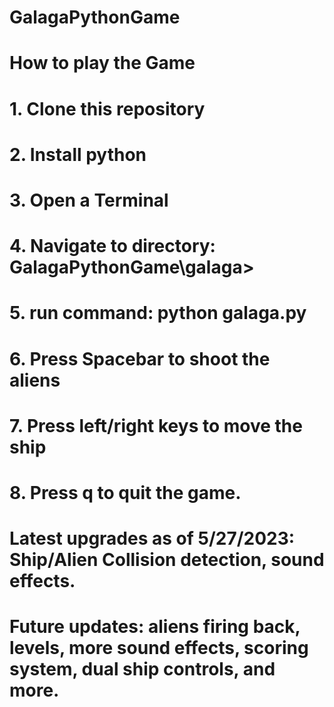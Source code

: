 # GalagaPythonGame
# How to play the Game
# 1. Clone this repository
# 2. Install python
# 3. Open a Terminal
# 4. Navigate to directory: GalagaPythonGame\galaga> 
# 5. run command: python galaga.py
# 6. Press Spacebar to shoot the aliens
# 7. Press left/right keys to move the ship
# 8. Press q to quit the game.
# Latest upgrades as of 5/27/2023: Ship/Alien Collision detection, sound effects.
# Future updates: aliens firing back, levels, more sound effects, scoring system, dual ship controls, and more.
